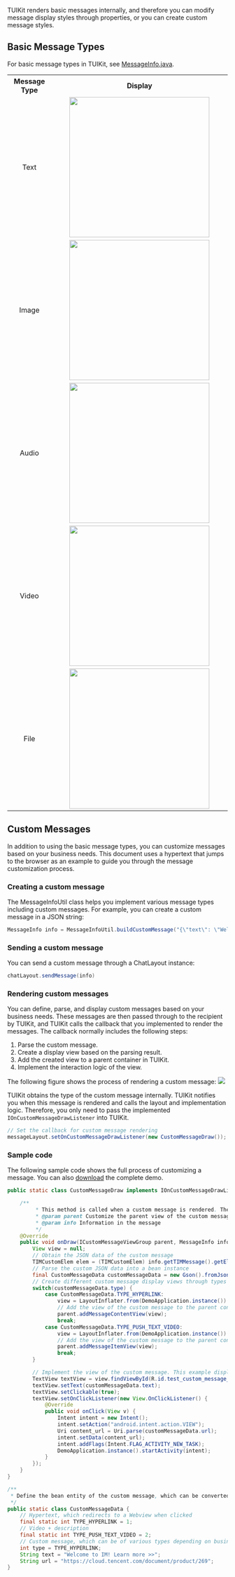 
TUIKit renders basic messages internally, and therefore you can modify message display styles through properties, or you can create custom message styles.

## Basic Message Types
For basic message types in TUIKit, see [MessageInfo.java](https://imsdk-1252463788.cos.ap-guangzhou.myqcloud.com/IM_DOC/Android/TUIKit/com/tencent/qcloud/tim/uikit/modules/message/MessageInfo.html).
<table>
     <tr>
         <th width="20%" style="text-align:center">Message Type</th>  
         <th style="text-align:center">Display</th>  
     </tr>
	 <tr>      
         <td style="text-align:center">Text</td>   
	 <td style="text-align:center"><img src="https://main.qcloudimg.com/raw/751b6975a0a786dac0f35aabc0aa90e2.png" width="320"/></td>   
     </tr> 
	 <tr>      
         <td style="text-align:center">Image</td>   
	 <td style="text-align:center"><img src="https://main.qcloudimg.com/raw/02cff177167e31feaa447d414d2e77f4.png" width="320"/></td>   
     </tr> 
	 <tr>      
         <td style="text-align:center">Audio</td>   
	 <td style="text-align:center"><img src="https://main.qcloudimg.com/raw/95447ed8a0c4dcf37c118758f44788e4.png" width="320"/></td>   
     </tr> 
	 <tr>      
         <td style="text-align:center">Video</td>   
	 <td style="text-align:center"><img src="https://main.qcloudimg.com/raw/564c492d9fc621882b39a5a420436081.png" width="320"/></td>   
     </tr> 
	 <tr>      
         <td style="text-align:center">File</td>   
	 <td style="text-align:center"><img src="https://main.qcloudimg.com/raw/32dc502005f11f9caa53937a3f1c20cf.png" width="320"/></td>   
     </tr> 
</table>

## Custom Messages
In addition to using the basic message types, you can customize messages based on your business needs.
This document uses a hypertext that jumps to the browser as an example to guide you through the message customization process.

### Creating a custom message

The MessageInfoUtil class helps you implement various message types including custom messages. For example, you can create a custom message in a JSON string:
```java
MessageInfo info = MessageInfoUtil.buildCustomMessage("{\"text\": \"Welcome to IM! Learn more >>\",\"url\": \"https://cloud.tencent.com/product/im"}");
```

### Sending a custom message

You can send a custom message through a ChatLayout instance:
```java
chatLayout.sendMessage(info)
```


### Rendering custom messages

You can define, parse, and display custom messages based on your business needs. These messages are then passed through to the recipient by TUIKit, and TUIKit calls the callback that you implemented to render the messages. The callback normally includes the following steps:
1. Parse the custom message.
2. Create a display view based on the parsing result.
3. Add the created view to a parent container in TUIKit.
4. Implement the interaction logic of the view.

The following figure shows the process of rendering a custom message:
![](https://main.qcloudimg.com/raw/2abfbb9ab26f6b5da318470648b4db66.png)

TUIKit obtains the type of the custom message internally. TUIKit notifies you when this message is rendered and calls the layout and implementation logic. Therefore, you only need to pass the implemented `IOnCustomMessageDrawListener` into TUIKit.
```java
// Set the callback for custom message rendering
messageLayout.setOnCustomMessageDrawListener(new CustomMessageDraw());
```

### Sample code

The following sample code shows the full process of customizing a message. You can also [download](https://github.com/tencentyun/TIMSDK/blob/master/Android/app/src/main/java/com/tencent/qcloud/tim/demo/helper/ChatLayoutHelper.java) the complete demo.
```java
public static class CustomMessageDraw implements IOnCustomMessageDrawListener {

    /**
         * This method is called when a custom message is rendered. The method creates a custom message and implements the interaction logic.
         * @param parent Customize the parent view of the custom message. To do this, you need to add the view of the custom message to parent.
         * @param info Information in the message
         */
    @Override
    public void onDraw(ICustomMessageViewGroup parent, MessageInfo info) {
        View view = null;
        // Obtain the JSON data of the custom message
        TIMCustomElem elem = (TIMCustomElem) info.getTIMMessage().getElement(0);
        // Parse the custom JSON data into a bean instance
        final CustomMessageData customMessageData = new Gson().fromJson(new String(elem.getData()), CustomMessageData.class);
        // Create different custom message display views through types
        switch(customMessageData.type) {
            case CustomMessageData.TYPE_HYPERLINK:
                view = LayoutInflater.from(DemoApplication.instance()).inflate(R.layout.test_custom_message_layout1, null, false);
                // Add the view of the custom message to the parent container in TUIKit
                parent.addMessageContentView(view);
                break;
            case CustomMessageData.TYPE_PUSH_TEXT_VIDEO:
                view = LayoutInflater.from(DemoApplication.instance()).inflate(R.layout.test_custom_message_layout2, null, false);
                // Add the view of the custom message to the parent container in TUIKit
                parent.addMessageItemView(view);
                break;
        }

        // Implement the view of the custom message. This example displays the text and implements hyperlink redirection.
        TextView textView = view.findViewById(R.id.test_custom_message_tv);
        textView.setText(customMessageData.text);
        textView.setClickable(true);
        textView.setOnClickListener(new View.OnClickListener() {
            @Override
            public void onClick(View v) {
                Intent intent = new Intent();
                intent.setAction("android.intent.action.VIEW");
                Uri content_url = Uri.parse(customMessageData.url);
                intent.setData(content_url);
                intent.addFlags(Intent.FLAG_ACTIVITY_NEW_TASK);
                DemoApplication.instance().startActivity(intent);
            }
        });
    }
}

/**
 * Define the bean entity of the custom message, which can be converted to and from the JSON format
 */
public static class CustomMessageData {
    // Hypertext, which redirects to a Webview when clicked
    final static int TYPE_HYPERLINK = 1;
    // Video + description
    final static int TYPE_PUSH_TEXT_VIDEO = 2;
    // Custom message, which can be of various types depending on business needs
    int type = TYPE_HYPERLINK;
    String text = "Welcome to IM! Learn more >>";
    String url = "https://cloud.tencent.com/document/product/269";
}
```

